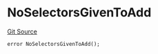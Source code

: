 # NoSelectorsGivenToAdd
[Git Source](https://github.com/thrackle-io/forte-rules-engine/blob/5026b0b8ff56953bd0f2675bfc42f5fa45097500/src/protocol/economic/ruleProcessor/RuleProcessorDiamondLib.sol)


```solidity
error NoSelectorsGivenToAdd();
```

